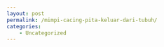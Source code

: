 ```yaml
---
layout: post
permalink: /mimpi-cacing-pita-keluar-dari-tubuh/
categories:
    - Uncategorized
---
```


